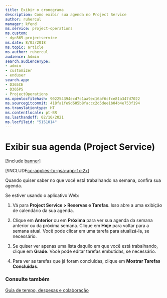 ```yaml
---
title: Exibir o cronograma
description: Como exibir sua agenda no Project Service
author: ruhercul
manager: kfend
ms.service: project-operations
ms.custom:
- dyn365-projectservice
ms.date: 8/03/2018
ms.topic: article
ms.author: ruhercul
audience: Admin
search.audienceType:
- admin
- customizer
- enduser
search.app:
- D365CE
- D365PS
- ProjectOperations
ms.openlocfilehash: 902254394ecd7c1aa9ec16af6cfce81a347d7022
ms.sourcegitcommit: 418fa1fe9d605b8faccc2d5dee1b04b4e753f194
ms.translationtype: HT
ms.contentlocale: pt-BR
ms.lasthandoff: 02/10/2021
ms.locfileid: "5151014"
---
```

# <a name="view-your-schedule-project-service"></a>Exibir sua agenda (Project Service)

[!include [banner](../includes/psa-now-project-operations.md)]

[!INCLUDE[cc-applies-to-psa-app-1x-2x](../includes/cc-applies-to-psa-app-1x-2x.md)]

Quando quiser saber no que você está trabalhando na semana, confira sua agenda.  
  
 Se estiver usando o aplicativo Web:  
  
1.  Vá para **Project Service > Reservas e Tarefas**. Isso abre a uma exibição de calendário da sua agenda.  
  
2.  Clique em **Anterior** ou em **Próxima** para ver sua agenda da semana anterior ou da próxima semana. Clique em **Hoje** para voltar para a semana atual. Você pode clicar em uma tarefa para atualizá-la, se necessário.  
  
3.  Se quiser ver apenas uma lista daquilo em que você está trabalhando, clique em **Grade**. Você pode editar tarefas embutidas, se necessário.  
  
4.  Para ver as tarefas que já foram concluídas, clique em **Mostrar Tarefas Concluídas**.  
  
### <a name="see-also"></a>Consulte também  
 [Guia de tempo, despesas e colaboração](../psa/time-expense-collaboration-guide.md)
